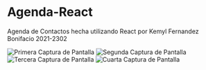 # Agenda-React

Agenda de Contactos hecha utilizando React
por Kemyl Fernandez Bonifacio 2021-2302

![Primera Captura de Pantalla](../img/Agenda-R1.png)
![Segunda Captura de Pantalla](../img/Agenda-R2.png)
![Tercera Captura de Pantalla](../img/Agenda-R3.png)
![Cuarta Captura de Pantalla](../img/Agenda-R4.png)